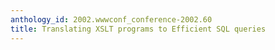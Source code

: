 ```yaml
---
anthology_id: 2002.wwwconf_conference-2002.60
title: Translating XSLT programs to Efficient SQL queries
---
```

